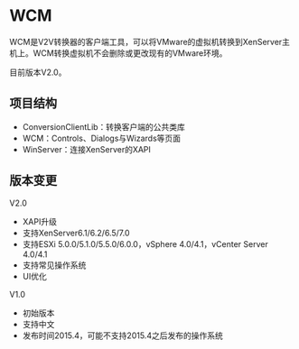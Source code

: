 # WCM

WCM是V2V转换器的客户端工具，可以将VMware的虚拟机转换到XenServer主机上。WCM转换虚拟机不会删除或更改现有的VMware环境。

目前版本V2.0。

## 项目结构

* ConversionClientLib：转换客户端的公共类库
* WCM：Controls、Dialogs与Wizards等页面
* WinServer：连接XenServer的XAPI


## 版本变更

V2.0

* XAPI升级
* 支持XenServer6.1/6.2/6.5/7.0
* 支持ESXi 5.0.0/5.1.0/5.5.0/6.0.0，vSphere 4.0/4.1，vCenter Server 4.0/4.1
* 支持常见操作系统
* UI优化


V1.0

* 初始版本
* 支持中文
* 发布时间2015.4，可能不支持2015.4之后发布的操作系统

